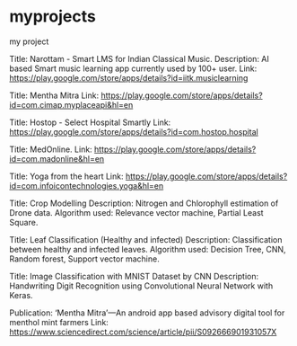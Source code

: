# myprojects
my project

Title:		       Narottam - Smart LMS for Indian Classical Music.
Description:		 AI based Smart music learning app currently used by 100+ user.
Link:            https://play.google.com/store/apps/details?id=iitk.musiclearning

Title:		       Mentha Mitra 
Link:		         https://play.google.com/store/apps/details?id=com.cimap.myplaceapi&hl=en

Title:		       Hostop - Select Hospital Smartly 
Link:		         https://play.google.com/store/apps/details?id=com.hostop.hospital

Title:		       MedOnline. 
Link:		         https://play.google.com/store/apps/details?id=com.madonline&hl=en

Title:		       Yoga from the heart
Link:		         https://play.google.com/store/apps/details?id=com.infoicontechnologies.yoga&hl=en  

Title:		       Crop Modelling 
Description:     Nitrogen and Chlorophyll estimation of  Drone data. 
Algorithm used:  Relevance vector machine, Partial Least  Square.

Title:		       Leaf  Classification (Healthy and infected)
Description:     Classification between healthy and infected leaves. 
Algorithm used:	 Decision Tree, CNN, Random forest, Support vector machine.

Title:		       Image Classification with MNIST Dataset by CNN 
Description:     Handwriting Digit Recognition using Convolutional Neural Network with Keras.

Publication:    ‘Mentha Mitra’—An android app based advisory digital tool for menthol mint farmers
Link:            https://www.sciencedirect.com/science/article/pii/S092666901931057X



